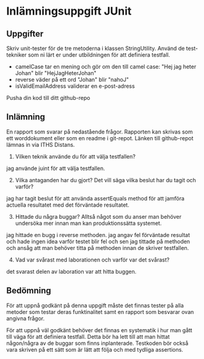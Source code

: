# Inlämningsuppgift JUnit

## Uppgifter

Skriv unit-tester för de tre metoderna i klassen StringUtility. Använd de
test-tekniker som ni lärt er under utbildningen för att definiera
testfall.

- camelCase tar en mening och gör om den till camel case: "Hej jag heter Johan" blir "HejJagHeterJohan"
- reverse väder på ett ord "Johan" blir "nahoJ"
- isValidEmailAddress validerar en e-post-adress

Pusha din kod till ditt github-repo

## Inlämning

En rapport som svarar på nedastående frågor. Rapporten kan skrivas 
som ett worddokument eller som en readme i git-repot. Länken till 
github-repot lämnas in via ITHS Distans.

1. Vilken teknik använde du för att välja testfallen?

jag använde juint för att välja testfallen.

2. Vilka antaganden har du gjort? Det vill säga vilka 
beslut har du tagit och varför?

jag har tagit beslut för att använda assertEquals method för att jamföra actuella resultatet med det förväntade resultatet.

3. Hittade du några buggar? Alltså något som du anser man behöver 
undersöka mer innan man kan produktionssätta systemet.

jag hittade en bugg i reverse methoden. jag angav fel förväntade resultat och hade ingen idea varför testet blir fel och sen jag
tittade på methoden och ansåg att man behöver titta på methoden innan de skriver testfallen.

4. Vad var svårast med laborationen och varför var det svårast?

 det svarast delen av laboration var att hitta buggen.

## Bedömning

För att uppnå godkänt på denna uppgift måste det finnas tester på alla 
metoder som testar deras funktinalitet samt en rapport som besvarar ovan
angivna frågor.

För att uppnå väl godkänt behöver det finnas en systematik i hur man gått
till väga för att definiera testfall. Detta bör ha lett till att man hittat
någon/några av de buggar som finns inplanterade. Testkoden bör också vara
skriven på ett sätt som är lätt att följa och med tydliga assertions.